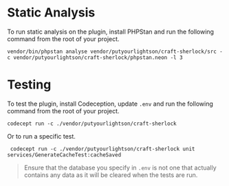 # Static Analysis

To run static analysis on the plugin, install PHPStan and run the following command from the root of your project.

    vendor/bin/phpstan analyse vendor/putyourlightson/craft-sherlock/src -c vendor/putyourlightson/craft-sherlock/phpstan.neon -l 3

# Testing

To test the plugin, install Codeception, update `.env` and run the following command from the root of your project.

    codecept run -c ./vendor/putyourlightson/craft-sherlock

Or to run a specific test.

     codecept run -c ./vendor/putyourlightson/craft-sherlock unit services/GenerateCacheTest:cacheSaved

> Ensure that the database you specify in `.env` is not one that actually contains any data as it will be cleared when the tests are run. 
